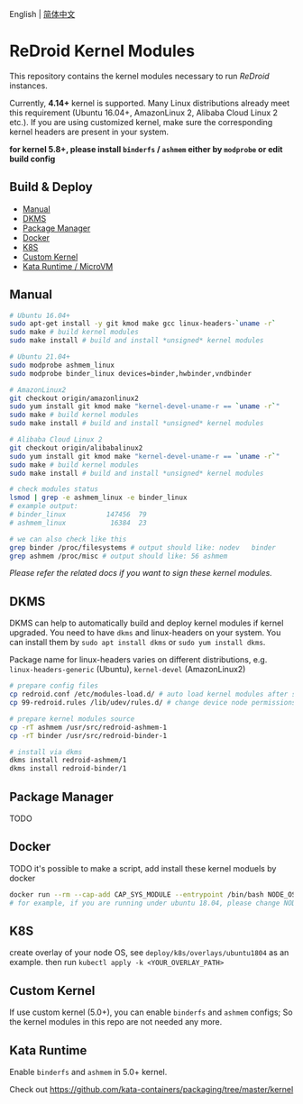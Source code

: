 English | [简体中文](./README_zh.md)
# ReDroid Kernel Modules
This repository contains the kernel modules necessary to run *ReDroid* instances.

Currently, **4.14+** kernel is supported. Many Linux distributions already meet 
this requirement (Ubuntu 16.04+, AmazonLinux 2, Alibaba Cloud Linux 2 etc.). If you are using
customized kernel, make sure the corresponding kernel headers are present in your system.

**for kernel 5.8+, please install `binderfs` / `ashmem` either by `modprobe` or edit build config**

## Build & Deploy
- [Manual](#manual)
- [DKMS](#dkms)
- [Package Manager](#package-manager)
- [Docker](#docker)
- [K8S](#k8s)
- [Custom Kernel](#custom-kernel)
- [Kata Runtime / MicroVM](#kata-runtime)

## Manual
```bash
# Ubuntu 16.04+
sudo apt-get install -y git kmod make gcc linux-headers-`uname -r`
sudo make # build kernel modules
sudo make install # build and install *unsigned* kernel modules

# Ubuntu 21.04+
sudo modprobe ashmem_linux
sudo modprobe binder_linux devices=binder,hwbinder,vndbinder

# AmazonLinux2
git checkout origin/amazonlinux2
sudo yum install git kmod make "kernel-devel-uname-r == `uname -r`"
sudo make # build kernel modules
sudo make install # build and install *unsigned* kernel modules

# Alibaba Cloud Linux 2
git checkout origin/alibabalinux2
sudo yum install git kmod make "kernel-devel-uname-r == `uname -r`"
sudo make # build kernel modules
sudo make install # build and install *unsigned* kernel modules

# check modules status
lsmod | grep -e ashmem_linux -e binder_linux
# example output:
# binder_linux          147456  79
# ashmem_linux           16384  23

# we can also check like this
grep binder /proc/filesystems # output should like: nodev	binder
grep ashmem /proc/misc # output should like: 56 ashmem
```
*Please refer the related docs if you want to sign these kernel modules.*

## DKMS
DKMS can help to automatically build and deploy kernel modules if kernel upgraded.
You need to have `dkms` and linux-headers on your system. You can install them by
`sudo apt install dkms` or `sudo yum install dkms`.

Package name for linux-headers varies on different distributions, e.g.
`linux-headers-generic` (Ubuntu), `kernel-devel` (AmazonLinux2)

```bash
# prepare config files
cp redroid.conf /etc/modules-load.d/ # auto load kernel modules after system boot
cp 99-redroid.rules /lib/udev/rules.d/ # change device node permissions

# prepare kernel modules source
cp -rT ashmem /usr/src/redroid-ashmem-1
cp -rT binder /usr/src/redroid-binder-1

# install via dkms
dkms install redroid-ashmem/1
dkms install redroid-binder/1
```

## Package Manager
TODO

## Docker
TODO
it's possible to make a script, add install these kernel moduels by docker
```bash
docker run --rm --cap-add CAP_SYS_MODULE --entrypoint /bin/bash NODE_OS -c "`curl -s <link>`"
# for example, if you are running under ubuntu 18.04, please change NODE_OS to *ubunut:18.04*
```

## K8S
create overlay of your node OS, see `deploy/k8s/overlays/ubuntu1804` as an example.
then run `kubectl apply -k <YOUR_OVERLAY_PATH>`

## Custom Kernel
If use custom kernel (5.0+), you can enable `binderfs` and `ashmem` configs; So the kernel modules in this repo 
are not needed any more.

## Kata Runtime
Enable `binderfs` and `ashmem` in 5.0+ kernel.

Check out https://github.com/kata-containers/packaging/tree/master/kernel

